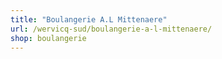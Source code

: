 ```yaml
---
title: "Boulangerie A.L Mittenaere"
url: /wervicq-sud/boulangerie-a-l-mittenaere/
shop: boulangerie
---
```

